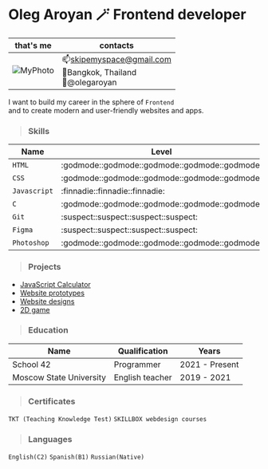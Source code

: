 # Oleg Aroyan :magic_wand: Frontend developer
|that's me|contacts|
|---|---|
|![MyPhoto](https://i.ibb.co/5Fm1tFL/oleg.jpg) |📫skipemyspace@gmail.com<br>📍Bangkok, Thailand<br>📱@olegaroyan|
I want to build my career in the sphere of `Frontend` \
and to create modern and user-friendly websites and apps.

> ### Skills
|Name|Level|
|---|---|
|`HTML` | :godmode::godmode::godmode::godmode::godmode:|
|`CSS`  | :godmode::godmode::godmode::godmode::godmode:|
|`Javascript`|:finnadie::finnadie::finnadie:|
|`C` | :godmode::godmode::godmode::godmode::godmode:|
|`Git` | :suspect::suspect::suspect::suspect:|
|`Figma` | :suspect::suspect::suspect::suspect:|
|`Photoshop` | :godmode::godmode::godmode::godmode::godmode:|

> ### Projects
- [JavaScript Calculator](https://github.com/olegpreed/JavaScript-Calculator)
- [Website prototypes](https://www.frontendmentor.io/profile/olegpreed)
- [Website designs](https://disk.yandex.com/d/04zN-5Pv347QkQ)
- [2D game](https://github.com/olegpreed/so_long)

> ### Education
|Name|Qualification|Years|
|---|---|---|
|School 42|Programmer|2021 - Present|
|Moscow State University|English teacher|2019 - 2021|
> ### Certificates
`TKT (Teaching Knowledge Test)`
`SKILLBOX webdesign courses`
> ### Languages
`English(C2)`
`Spanish(B1)`
`Russian(Native)`

